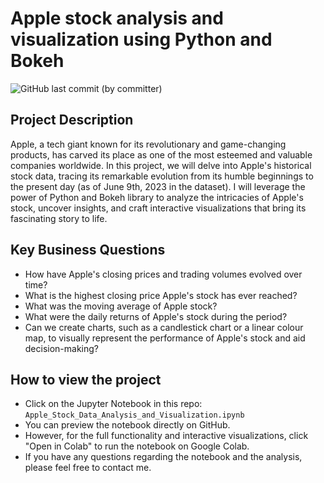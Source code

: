 # Apple stock analysis and visualization using Python and Bokeh
![GitHub last commit (by committer)](https://img.shields.io/github/last-commit/longnguyendata/apple-stock-analysis-and-visualization)

## Project Description
Apple, a tech giant known for its revolutionary and game-changing products, has carved its place as one of the most esteemed and valuable companies worldwide. In this project, we will delve into Apple's historical stock data, tracing its remarkable evolution from its humble beginnings to the present day (as of June 9th, 2023 in the dataset). I will leverage the power of Python and Bokeh library to analyze the intricacies of Apple's stock, uncover insights, and craft interactive visualizations that bring its fascinating story to life.

## Key Business Questions
- How have Apple's closing prices and trading volumes evolved over time?
- What is the highest closing price Apple's stock has ever reached?
- What was the moving average of Apple stock?
- What were the daily returns of Apple's stock during the period?
- Can we create charts, such as a candlestick chart or a linear colour map, to visually represent the performance of Apple's stock and aid decision-making?

## How to view the project
- Click on the Jupyter Notebook in this repo: `Apple_Stock_Data_Analysis_and_Visualization.ipynb`
- You can preview the notebook directly on GitHub.
- However, for the full functionality and interactive visualizations, click "Open in Colab" to run the notebook on Google Colab.
- If you have any questions regarding the notebook and the analysis, please feel free to contact me.
